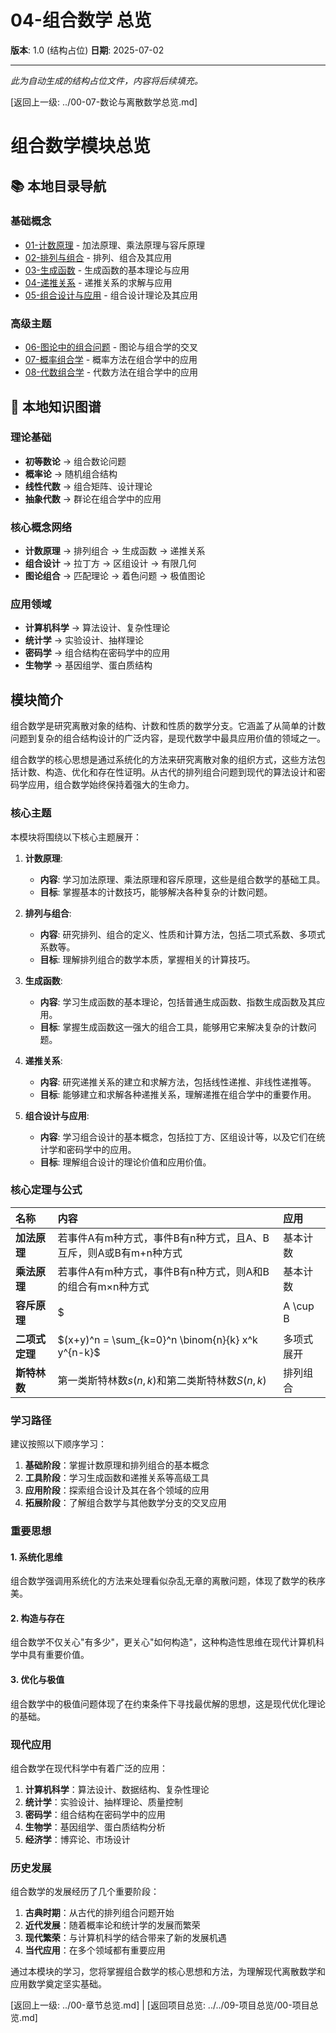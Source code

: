 # 04-组合数学 总览

**版本**: 1.0 (结构占位)
**日期**: 2025-07-02

---

*此为自动生成的结构占位文件，内容将后续填充。*

[返回上一级: ../00-07-数论与离散数学总览.md]

# 组合数学模块总览

## 📚 本地目录导航

### 基础概念
- [01-计数原理](./01-计数原理.md) - 加法原理、乘法原理与容斥原理
- [02-排列与组合](./02-排列与组合.md) - 排列、组合及其应用
- [03-生成函数](./03-生成函数.md) - 生成函数的基本理论与应用
- [04-递推关系](./04-递推关系.md) - 递推关系的求解与应用
- [05-组合设计与应用](./05-组合设计与应用.md) - 组合设计理论及其应用

### 高级主题
- [06-图论中的组合问题](./06-图论中的组合问题.md) - 图论与组合学的交叉
- [07-概率组合学](./07-概率组合学.md) - 概率方法在组合学中的应用
- [08-代数组合学](./08-代数组合学.md) - 代数方法在组合学中的应用

## 🧠 本地知识图谱

### 理论基础
- **初等数论** → 组合数论问题
- **概率论** → 随机组合结构
- **线性代数** → 组合矩阵、设计理论
- **抽象代数** → 群论在组合学中的应用

### 核心概念网络
- **计数原理** → 排列组合 → 生成函数 → 递推关系
- **组合设计** → 拉丁方 → 区组设计 → 有限几何
- **图论组合** → 匹配理论 → 着色问题 → 极值图论

### 应用领域
- **计算机科学** → 算法设计、复杂性理论
- **统计学** → 实验设计、抽样理论
- **密码学** → 组合结构在密码学中的应用
- **生物学** → 基因组学、蛋白质结构

## 模块简介

组合数学是研究离散对象的结构、计数和性质的数学分支。它涵盖了从简单的计数问题到复杂的组合结构设计的广泛内容，是现代数学中最具应用价值的领域之一。

组合数学的核心思想是通过系统化的方法来研究离散对象的组织方式，这些方法包括计数、构造、优化和存在性证明。从古代的排列组合问题到现代的算法设计和密码学应用，组合数学始终保持着强大的生命力。

### 核心主题

本模块将围绕以下核心主题展开：

1. **计数原理**:
    * **内容**: 学习加法原理、乘法原理和容斥原理，这些是组合数学的基础工具。
    * **目标**: 掌握基本的计数技巧，能够解决各种复杂的计数问题。

2. **排列与组合**:
    * **内容**: 研究排列、组合的定义、性质和计算方法，包括二项式系数、多项式系数等。
    * **目标**: 理解排列组合的数学本质，掌握相关的计算技巧。

3. **生成函数**:
    * **内容**: 学习生成函数的基本理论，包括普通生成函数、指数生成函数及其应用。
    * **目标**: 掌握生成函数这一强大的组合工具，能够用它来解决复杂的计数问题。

4. **递推关系**:
    * **内容**: 研究递推关系的建立和求解方法，包括线性递推、非线性递推等。
    * **目标**: 能够建立和求解各种递推关系，理解递推在组合学中的重要作用。

5. **组合设计与应用**:
    * **内容**: 学习组合设计的基本概念，包括拉丁方、区组设计等，以及它们在统计学和密码学中的应用。
    * **目标**: 理解组合设计的理论价值和应用价值。

### 核心定理与公式

| 名称 | 内容 | 应用 |
| :--- | :--- | :--- |
| **加法原理** | 若事件A有m种方式，事件B有n种方式，且A、B互斥，则A或B有m+n种方式 | 基本计数 |
| **乘法原理** | 若事件A有m种方式，事件B有n种方式，则A和B的组合有m×n种方式 | 基本计数 |
| **容斥原理** | $|A \cup B| = |A| + |B| - |A \cap B|$ | 复杂计数 |
| **二项式定理** | $(x+y)^n = \sum_{k=0}^n \binom{n}{k} x^k y^{n-k}$ | 多项式展开 |
| **斯特林数** | 第一类斯特林数$s(n,k)$和第二类斯特林数$S(n,k)$ | 排列组合 |

### 学习路径

建议按照以下顺序学习：

1. **基础阶段**：掌握计数原理和排列组合的基本概念
2. **工具阶段**：学习生成函数和递推关系等高级工具
3. **应用阶段**：探索组合设计及其在各个领域的应用
4. **拓展阶段**：了解组合数学与其他数学分支的交叉应用

### 重要思想

#### 1. 系统化思维
组合数学强调用系统化的方法来处理看似杂乱无章的离散问题，体现了数学的秩序美。

#### 2. 构造与存在
组合数学不仅关心"有多少"，更关心"如何构造"，这种构造性思维在现代计算机科学中具有重要价值。

#### 3. 优化与极值
组合数学中的极值问题体现了在约束条件下寻找最优解的思想，这是现代优化理论的基础。

### 现代应用

组合数学在现代科学中有着广泛的应用：

1. **计算机科学**：算法设计、数据结构、复杂性理论
2. **统计学**：实验设计、抽样理论、质量控制
3. **密码学**：组合结构在密码学中的应用
4. **生物学**：基因组学、蛋白质结构分析
5. **经济学**：博弈论、市场设计

### 历史发展

组合数学的发展经历了几个重要阶段：

1. **古典时期**：从古代的排列组合问题开始
2. **近代发展**：随着概率论和统计学的发展而繁荣
3. **现代繁荣**：与计算机科学的结合带来了新的发展机遇
4. **当代应用**：在多个领域都有重要应用

通过本模块的学习，您将掌握组合数学的核心思想和方法，为理解现代离散数学和应用数学奠定坚实基础。

[返回上一级: ../00-章节总览.md] | [返回项目总览: ../../09-项目总览/00-项目总览.md]
